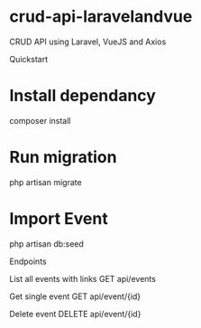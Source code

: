 # crud-api-laravelandvue
CRUD API using Laravel, VueJS and Axios




Quickstart

# Install dependancy
composer install


# Run migration
php artisan migrate


# Import Event
php artisan db:seed


Endpoints

List all events with links
GET api/events

Get single event
GET api/event/{id}


Delete event
DELETE api/event/{id}
